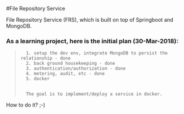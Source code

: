#File Repository Service

File Repository Service (FRS), which is built on top of Springboot and MongoDB.

### As a learning project, here is the initial plan (30-Mar-2018):

>       1. setup the dev env, integrate MongoDB to persist the relationship - done
>       2. back ground housekeeping - done
>       3. authentication/authorization - done
>       4. metering, audit, etc - done
>       5. docker
>       
>       
>       The goal is to implement/deploy a service in docker.

How to do it? ;-)


